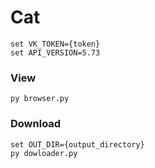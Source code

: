 # Cat
```
set VK_TOKEN={token}
set API_VERSION=5.73
```
### View
```
py browser.py
```
### Download
```
set OUT_DIR={output_directory}
py dowloader.py
```
